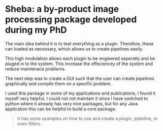 # Sheba: a by-product image processing package developed during my PhD


The main idea behind it is to teat everything as a plugin. Therefore, these can loaded as necessary, which allows us to create pipelines easily.

This high modulation allows each plugin to be engieered seperatly and be pluged in to the system. This increase the effeciencey of the system and reduce maintenace problems.

The next step was to create a GUI such that the user can create pipelines graphically and compile them on a specific problem.

I used this package in some of my applications and publications, I found it myself very helpful, I could not not maintain it since I have switched to python where it already has very nice packages, but for any Java application this can be helpful to build a core package.

> It has some examples on how to use and create a plugin, pipleline, or even filters. 
